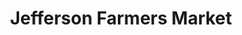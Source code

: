 ---
title: "Jefferson Farmers Market"
url: /philadelphia/jefferson-farmers-market/
shop: Hofladen
---
